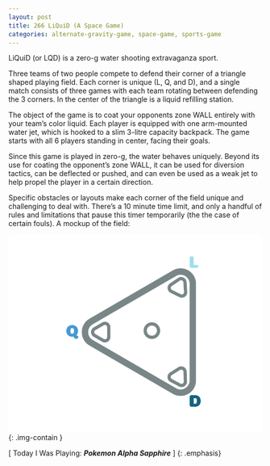 ```yaml
---
layout: post
title: 266 LiQuiD (A Space Game)
categories: alternate-gravity-game, space-game, sports-game
---
```

LiQuiD (or LQD) is a zero-g water shooting extravaganza sport.

Three teams of two people compete to defend their corner of a triangle shaped playing field. Each corner is unique (L, Q, and D), and a single match consists of three games with each team rotating between defending the 3 corners.  In the center of the triangle is a liquid refilling station.

The object of the game is to coat your opponents zone WALL entirely with your team’s color liquid.  Each player is equipped with one arm-mounted water jet, which is hooked to a slim 3-litre capacity backpack.  The game starts with all 6 players standing in center, facing their goals.

Since this game is played in zero-g, the water behaves uniquely.  Beyond its use for coating the opponent’s zone WALL, it can be used for diversion tactics, can be deflected or pushed, and can even be used as a weak jet to help propel the player in a certain direction.

Specific obstacles or layouts make each corner of the field unique and challenging to deal with.  There’s a 10 minute time limit, and only a handful of rules and limitations that pause this timer temporarily (the the case of certain fouls). A mockup of the field:

![Liquid](/img/games/266_LiQuiD.png "Liquid"){: .img-contain }

[ Today I Was Playing: ***Pokemon Alpha Sapphire*** ]
{: .emphasis}

